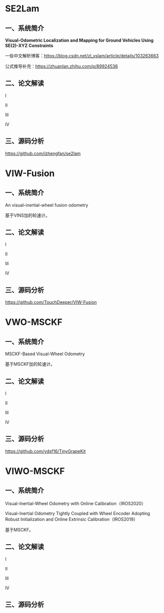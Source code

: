# SE2Lam

## 一、系统简介

**Visual-Odometric Localization and Mapping for Ground Vehicles Using SE(2)-XYZ Constraints**



一些中文解析博客：https://blog.csdn.net/zl_vslam/article/details/103263663

公式推导补充：https://zhuanlan.zhihu.com/p/89924536

## 二、论文解读

I

II

III

IV

## 三、源码分析

https://github.com/izhengfan/se2lam



# VIW-Fusion

## 一、系统简介

An visual-inertial-wheel fusion odometry

基于VINS加的轮速计。

## 二、论文解读

I

II

III

IV

## 三、源码分析

https://github.com/TouchDeeper/VIW-Fusion

# VWO-MSCKF

## 一、系统简介

MSCKF-Based Visual-Wheel Odometry

基于MSCKF加的轮速计。

## 二、论文解读

I

II

III

IV

## 三、源码分析

https://github.com/ydsf16/TinyGrapeKit

# VIWO-MSCKF

## 一、系统简介

Visual-Inertial-Wheel Odometry with Online Calibration（IROS2020）

Visual-Inertial Odometry Tightly Coupled with Wheel Encoder Adopting Robust Initialization and Online Extrinsic Calibration（IROS2019）

基于MSCKF。

## 二、论文解读

I

II

III

IV

## 三、源码分析



